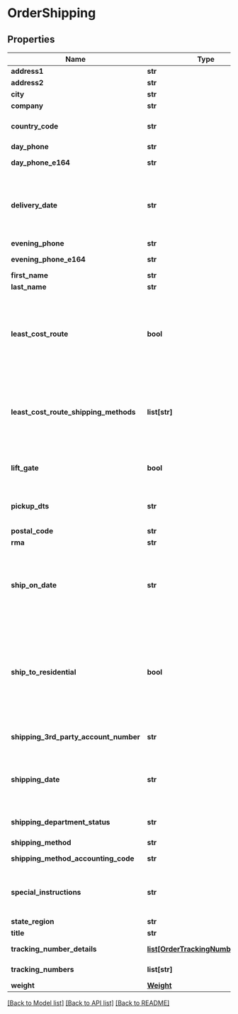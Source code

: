 # OrderShipping

## Properties
Name | Type | Description | Notes
------------ | ------------- | ------------- | -------------
**address1** | **str** | Address line 1 | [optional] 
**address2** | **str** | Address line 2 | [optional] 
**city** | **str** | City | [optional] 
**company** | **str** | Company | [optional] 
**country_code** | **str** | ISO-3166 two letter country code | [optional] 
**day_phone** | **str** | Day time phone | [optional] 
**day_phone_e164** | **str** | Day time phone (E164 format) | [optional] 
**delivery_date** | **str** | Date the customer is requesting delivery on.  Typically used for perishable product delivery. | [optional] 
**evening_phone** | **str** | Evening phone | [optional] 
**evening_phone_e164** | **str** | Evening phone (E164 format) | [optional] 
**first_name** | **str** | First name | [optional] 
**last_name** | **str** | Last name | [optional] 
**least_cost_route** | **bool** | If true, instructs UltraCart to apply the cheapest shipping method to this order.  Used only for channel partner order inserts. | [optional] 
**least_cost_route_shipping_methods** | **list[str]** | List of shipping methods to consider if least_code_route is true. Used only for channel parter order inserts. | [optional] 
**lift_gate** | **bool** | Lift gate requested (LTL shipping methods only) | [optional] 
**pickup_dts** | **str** | Date/time the order should be picked up locally. | [optional] 
**postal_code** | **str** | Postal code | [optional] 
**rma** | **str** | RMA number | [optional] 
**ship_on_date** | **str** | Date the customer is requesting that the order ship on.  Typically used for perishable product delivery. | [optional] 
**ship_to_residential** | **bool** | True if the shipping address is residential.  Effects the methods that are available to the customer as well as the price of the shipping method. | [optional] 
**shipping_3rd_party_account_number** | **str** | Shipping 3rd party account number | [optional] 
**shipping_date** | **str** | Date/time the order shipped on.  This date is set once the first shipment is sent to the customer. | [optional] 
**shipping_department_status** | **str** | Shipping department status | [optional] 
**shipping_method** | **str** | Shipping method | [optional] 
**shipping_method_accounting_code** | **str** | Shipping method accounting code | [optional] 
**special_instructions** | **str** | Special instructions from the customer regarding shipping | [optional] 
**state_region** | **str** | State | [optional] 
**title** | **str** | Title | [optional] 
**tracking_number_details** | [**list[OrderTrackingNumberDetails]**](OrderTrackingNumberDetails.md) | Tracking number details | [optional] 
**tracking_numbers** | **list[str]** | Tracking numbers | [optional] 
**weight** | [**Weight**](Weight.md) |  | [optional] 

[[Back to Model list]](../README.md#documentation-for-models) [[Back to API list]](../README.md#documentation-for-api-endpoints) [[Back to README]](../README.md)


